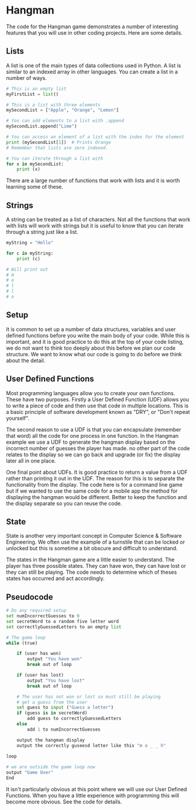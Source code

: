 # Hangman

The code for the Hangman game demonstrates a number of interesting features that you will use in other coding projects. Here are some details.

## Lists

A list is one of the main types of data collections used in Python. A list is similar to an indexed array in other languages. You can create a list in a number of ways.

```python
# This is an empty list
myFirstList = list()

# This is a list with three elements
mySecondList = ["Apple", "Orange", "Lemon"]

# You can add elements to a list with .append
mySecondList.append("Lime")

# You can access an element of a list with the index for the element
print (mySecondList[1])  # Prints Orange
# Remember that lists are zero indexed.

# You can iterate through a list with
for x in mySecondList:
    print (x)
```

There are a large number of functions that work with lists and it is worth learning some of these.

## Strings

A string can be treated as a list of characters. Not all the functions that work with lists will work with strings but it is useful to know that you can iterate through a string just like a list.

```python
myString = "Hello"

for c in myString:
    print (c)

# Will print out
# H
# e
# l
# l
# o
```

## Setup

It is common to set up a number of data structures, variables and user defined functions before you write the main body of your code. While this is important, and it is good practice to do this at the top of your code listing, we do not want to think too deeply about this before we plan our code structure. We want to know what our code is going to do before we think about the detail.

## User Defined Functions

Most programming languages allow you to create your own functions. These have two purposes. Firstly a User Defined Function (UDF) allows you to write a piece of code and then use that code in multiple locations. This is a basic principle of software development known as "DRY", or "Don't repeat yourself".

The second reason to use a UDF is that you can encapsulate (remember that word) all the code for one process in one function. In the Hangman example we use a UDF to generate the hangman display based on the incorrect number of guesses the player has made. no other part of the code relates to the display so we can go back and upgrade (or fix) the display later all in one place.

One final point about UDFs. It is good practice to return a value from a UDF rather than printing it out in the UDF. The reason for this is to separate the functionality from the display. The code here is for a command line game but if we wanted to use the same code for a mobile app the method for displaying the hangman would be different. Better to keep the function and the display separate so you can reuse the code.

## State

State is another very important concept in Computer Science & Software Engineering. We often use the example of a turnstile that can be locked or unlocked but this is sometime a bit obscure and difficult to understand.

The states in the Hangman game are a little easier to understand. The player has three possible states. They can have won, they can have lost or they can still be playing. The code needs to determine which of theses states has occurred and act accordingly.

## Pseudocode

```python
# Do any required setup
set numIncorrectGuesses to 0
set secretWord to a random five letter word
set correctlyGuessedLetters to an empty list

# The game loop
while (true)

	if (user has won)
		output "You have won"
		break out of loop

	if (user has lost)
		output "You have lost"
		break out of loop

	# The user has not won or lost so must still be playing
	# get a guess from the user
	set guess to input ("Guess a letter")
	if (guess is in secretWord)
		add guess to correctlyGuessedLetters
	else
		add 1 to numIncorrectGuesses

	output the hangman display
	output the correctly guseesd letter like this "m o _ _ h"
	
loop

# we are outside the game loop now
output "Game Over"
End
```

It isn't particularly obvious at this point where we will use our User Defined Functions. When you have a little experience with programming this will become more obvious. See the code for details.